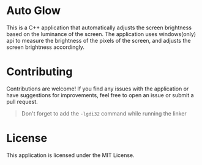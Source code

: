 # Auto Glow

This is a C++ application that automatically adjusts the screen brightness based on the luminance of the screen. The application uses windows(only) api to measure the brightness of the pixels of the screen, and adjusts the screen brightness accordingly.

# Contributing
Contributions are welcome! 
If you find any issues with the application or have suggestions for improvements, feel free to open an issue or submit a pull request.

> Don't forget to add the `-lgdi32` command while running the linker

# License
This application is licensed under the MIT License.